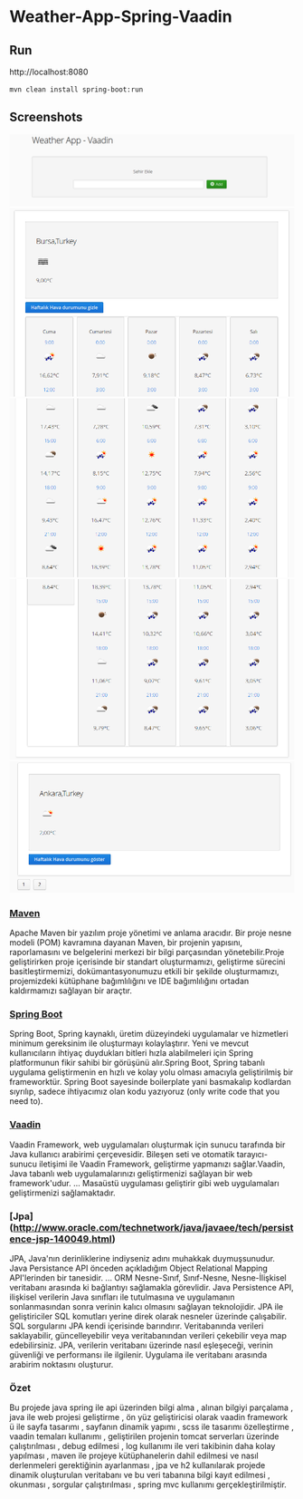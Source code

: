 # Weather-App-Spring-Vaadin

## Run

http://localhost:8080

```
mvn clean install spring-boot:run
```

## Screenshots
 ![Screenshot](https://github.com/merteroglu/Weather-App-Spring-Vaadin/blob/master/screenshots/Screenshot-1.png)
 ![Screenshot](https://github.com/merteroglu/Weather-App-Spring-Vaadin/blob/master/screenshots/Screenshot-2.png)
 ![Screenshot](https://github.com/merteroglu/Weather-App-Spring-Vaadin/blob/master/screenshots/Screenshot-3.png)
 ![Screenshot](https://github.com/merteroglu/Weather-App-Spring-Vaadin/blob/master/screenshots/Screenshot-4.png)
 ![Screenshot](https://github.com/merteroglu/Weather-App-Spring-Vaadin/blob/master/screenshots/Screenshot-5.png)

### [Maven](https://maven.apache.org/)

Apache Maven bir yazılım proje yönetimi ve anlama aracıdır. Bir proje nesne modeli (POM) kavramına dayanan Maven, bir projenin yapısını, raporlamasını ve belgelerini merkezi bir bilgi parçasından yönetebilir.Proje geliştirirken proje içerisinde bir standart oluşturmamızı, geliştirme sürecini basitleştirmemizi, dokümantasyonumuzu etkili bir şekilde oluşturmamızı, projemizdeki kütüphane bağımlılığını ve IDE bağımlılığını ortadan kaldırmamızı sağlayan bir araçtır.

### [Spring Boot](https://github.com/spring-projects/spring-boot)

Spring Boot, Spring kaynaklı, üretim düzeyindeki uygulamalar ve hizmetleri minimum gereksinim ile oluşturmayı kolaylaştırır. Yeni ve mevcut kullanıcıların ihtiyaç duydukları bitleri hızla alabilmeleri için Spring platformunun fikir sahibi bir görüşünü alır.Spring Boot, Spring tabanlı uygulama geliştirmenin en hızlı ve kolay yolu olması amacıyla geliştirilmiş bir frameworktür. Spring Boot sayesinde boilerplate yani basmakalıp kodlardan sıyrılıp, sadece ihtiyacımız olan kodu yazıyoruz (only write code that you need to).
 
### [Vaadin](https://vaadin.com/)

Vaadin Framework, web uygulamaları oluşturmak için sunucu tarafında bir Java kullanıcı arabirimi çerçevesidir. Bileşen seti ve otomatik tarayıcı-sunucu iletişimi ile Vaadin Framework, geliştirme yapmanızı sağlar.Vaadin, Java tabanlı web uygulamalarınızı geliştirmenizi sağlayan bir web framework'udur. ... Masaüstü uygulaması geliştirir gibi web uygulamaları geliştirmenizi sağlamaktadır.

### [Jpa] (http://www.oracle.com/technetwork/java/javaee/tech/persistence-jsp-140049.html)

JPA, Java'nın derinliklerine indiyseniz adını muhakkak duymuşsunudur. Java Persistance API önceden açıkladığım Object Relational Mapping API'lerinden bir tanesidir. ... ORM Nesne-Sınıf, Sınıf-Nesne, Nesne-İlişkisel veritabanı arasında ki bağlantıyı sağlamakla görevlidir.
Java Persistence API, ilişkisel verilerin Java sınıfları ile tutulmasına ve uygulamanın sonlanmasından sonra verinin kalıcı olmasını sağlayan teknolojidir. JPA ile geliştiriciler SQL komutları yerine direk olarak nesneler üzerinde çalışabilir. SQL sorgularını JPA kendi içerisinde barındırır. Veritabanında verileri saklayabilir, güncelleyebilir veya veritabanından verileri çekebilir veya map edebilirsiniz. JPA, verilerin veritabanı üzerinde nasıl eşleşeceği, verinin güvenliği ve performansı ile ilgilenir. Uygulama ile veritabanı arasında arabirim noktasını oluşturur.

### Özet

Bu projede java spring ile api üzerinden bilgi alma , alınan bilgiyi parçalama , java ile web projesi geliştirme , ön yüz geliştiricisi olarak vaadin framework ü ile sayfa tasarımı , sayfanın dinamik yapımı , scss ile tasarımı özelleştirme , vaadin temaları kullanımı , geliştirilen projenin tomcat serverları üzerinde çalıştırılması , debug edilmesi , log kullanımı ile veri takibinin daha kolay yapılması , maven ile projeye kütüphanelerin dahil edilmesi ve nasıl derlenmeleri gerektiğinin ayarlanması , jpa ve h2 kullanılarak projede dinamik oluşturulan veritabanı ve bu veri tabanına bilgi kayıt edilmesi , okunması , sorgular çalıştırılması , spring mvc kullanımı gerçekleştirilmiştir.
